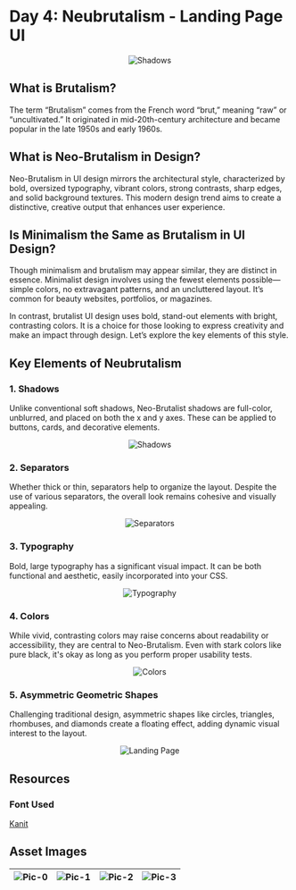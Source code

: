 # Day 4: Neubrutalism - Landing Page UI

<div align="center">

![Shadows](./img/neubrutalism-landing-page.png)
</div>

## What is Brutalism?

The term “Brutalism” comes from the French word “brut,” meaning “raw” or “uncultivated.” It originated in mid-20th-century architecture and became popular in the late 1950s and early 1960s.

## What is Neo-Brutalism in Design?

Neo-Brutalism in UI design mirrors the architectural style, characterized by bold, oversized typography, vibrant colors, strong contrasts, sharp edges, and solid background textures. This modern design trend aims to create a distinctive, creative output that enhances user experience.

## Is Minimalism the Same as Brutalism in UI Design?

Though minimalism and brutalism may appear similar, they are distinct in essence. Minimalist design involves using the fewest elements possible—simple colors, no extravagant patterns, and an uncluttered layout. It’s common for beauty websites, portfolios, or magazines.

In contrast, brutalist UI design uses bold, stand-out elements with bright, contrasting colors. It is a choice for those looking to express creativity and make an impact through design. Let’s explore the key elements of this style.

## Key Elements of Neubrutalism

### 1. Shadows

Unlike conventional soft shadows, Neo-Brutalist shadows are full-color, unblurred, and placed on both the x and y axes. These can be applied to buttons, cards, and decorative elements.

<div align="center">

![Shadows](./img/shadows.png)
</div>

### 2. Separators

Whether thick or thin, separators help to organize the layout. Despite the use of various separators, the overall look remains cohesive and visually appealing.

<div align="center">

![Separators](./img/seperators.png)
</div>

### 3. Typography

Bold, large typography has a significant visual impact. It can be both functional and aesthetic, easily incorporated into your CSS.

<div align="center">

![Typography](./img/typography.png)
</div>

### 4. Colors

While vivid, contrasting colors may raise concerns about readability or accessibility, they are central to Neo-Brutalism. Even with stark colors like pure black, it's okay as long as you perform proper usability tests.

<div align="center">

![Colors](./img/color.png)
</div>

### 5. Asymmetric Geometric Shapes

Challenging traditional design, asymmetric shapes like circles, triangles, rhombuses, and diamonds create a floating effect, adding dynamic visual interest to the layout.

<div align="center">

![Landing Page](./img/landing-page.png)
</div>

## Resources

### Font Used

[Kanit](https://fonts.google.com/specimen/Kanit)

## Asset Images

| ![Pic-0](./assets/Pic-0.jpg) | ![Pic-1](./assets/Pic-1.png) | ![Pic-2](./assets/Pic-2.png) | ![Pic-3](./assets/Pic-3.png) |
| ---------------------------- | ---------------------------- | ---------------------------- | ---------------------------- |
